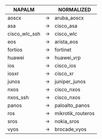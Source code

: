 | NAPALM | | NORMALIZED |
| ---------- | -- | ------ |
| aoscx | → | aruba_aoscx |
| asa | → | cisco_asa |
| cisco_wlc_ssh | → | cisco_wlc |
| eos | → | arista_eos |
| fortios | → | fortinet |
| huawei | → | huawei_vrp |
| ios | → | cisco_ios |
| iosxr | → | cisco_xr |
| junos | → | juniper_junos |
| nxos | → | cisco_nxos |
| nxos_ssh | → | cisco_nxos |
| panos | → | paloalto_panos |
| ros | → | mikrotik_routeros |
| sros | → | nokia_sros |
| vyos | → | brocade_vyos |